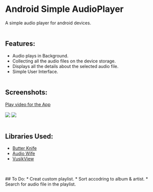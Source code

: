 # Android Simple AudioPlayer
A simple audio player for android devices.
<br>
<br>
## Features:
* Audio plays in Background.
* Collecting all the audio files on the device storage.
* Displays all the details about the selected audio file.
* Simple User Interface.
<br><br>
## Screenshots:
[Play video for the App](https://www.youtube.com/watch?v=6t4SFpVWca4)
<br>
<br>
![](https://media.giphy.com/media/3b6wQSyHkRWKjpy8mz/giphy.gif)
![](https://media.giphy.com/media/3rVc5r2MAWtpHiz8p0/giphy.gif)
<br>
<br>
## Libraries Used:
* [Butter Knife](https://github.com/JakeWharton/butterknife)
* [Audio Wife](https://github.com/jaydeepw/audio-wife)
* [VusikView](https://github.com/dynamitechetan/VusikView/)
<br>
<br>
## To Do:
* Creat custom playlist.
* Sort accodring to album & artist.
* Search for audio file in the playlist.

